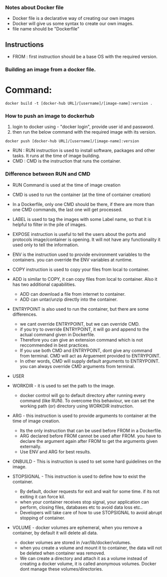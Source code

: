 ### Notes about Docker file

* Docker file is a declarative way of creating our own images
* Docker will give us some syntax to create our own images.
* file name should be "Dockerfile"

## Instructions
* FROM : first instruction should be a base OS with the required version.

### Building an image from a docker file.
# Command:
```
docker build -t [docker-hub URL]/[username]/[image-name]:version .
```

### How to push an image to dockerhub

1. login to docker using  - "docker login", provide user id and password.
2. then run the below command with the required image with its version.
```
docker push [docker-hub URL]/[username]/[image-name]:version
```

* RUN : RUN instruction is used to install software, packages and other tasks. It runs at the time of image building.
* CMD : CMD is the instruction that runs the container.

### Difference between RUN and CMD
* RUN Command is used at the time of image creation
* CMD is used to run the container (at the time of container creation)

* In a Dockerfile, only one CMD should be there, if there are more than one CMD commands, the last one will get processed.

* LABEL is used to tag the images with some Label name, so that it is helpful to filter in the pile of images.
* EXPOSE instruction is useful to tell the users about the ports and protocols image/container is opening. It will not have any functionality it used only to tell the information.
* ENV is the instruction used to provide environment variables to the containers. you can override the ENV variables at runtime.
* COPY instruction is used to copy your files from local to container.
* ADD is similar to COPY, it can copy files from local to container. Also it has two additional capabilities.
  - ADD can download a file from internet to container.
  - ADD can untar/unzip directly into the container.
* ENTRYPOINT is also used to run the container, but there are some differences.
  - we cant override ENTRYPOINT, but we can override CMD.
  - if you try to override ENTRYPOINT, it will go and append to the actual command given in Dockerfile.
  - Therefore you can give an extension command which is not reccommended in best practices.
  - If you use both CMD and ENTRYPOINT, dont give any command from terminal. CMD will act as Arguement provided to ENTRYPOINT.
  - In other words, CMD will supply default arguments to ENTRYPOINT. you can always override CMD arguments from terminal.
* USER
* WORKDIR - it is used to set the path to the image.
  - docker control will go to default directory after running every command (like RUN). To overcome this behaviour, we can set the working path (or) directory using WORKDIR instruction.
* ARG - this instruction is used to provide arguments to container at the time of image creation. 
  - Its the only instruction that can be used before FROM in a Dockerfile.
  - ARG declared before FROM cannot be used after FROM. you have to declare the argument again after FROM to get the arguments given externally.
  - Use ENV and ARG for best results.
* ONBUILD - This is instruction is used to set some hard guidelines on the image.
* STOPSIGNAL - This instruction is used to define how to exist the container.
   - By default, docker requests for exit and wait for some time. if its not exiting it can force kil.
   - when your container receives stop signal, your application can perform, closing files, databases etc to avoid data loss etc..
   - Developers will take care of how to use STOPSIGNAL to avoid abrupt stopping of container.
* VOLUME - docker volumes are ephemeral, when you remove a container, by default it will delete all data.
   - docker volumes are stored in /var/lib/docker/volumes.
   - when you create a volume and mount it to container, the data will not be deleted when container was removed.
   - We can create a directory and attach it as a volume instead of creating a docker volume, it is called anonymous volumes. Docker dont manage these volumes/directories.